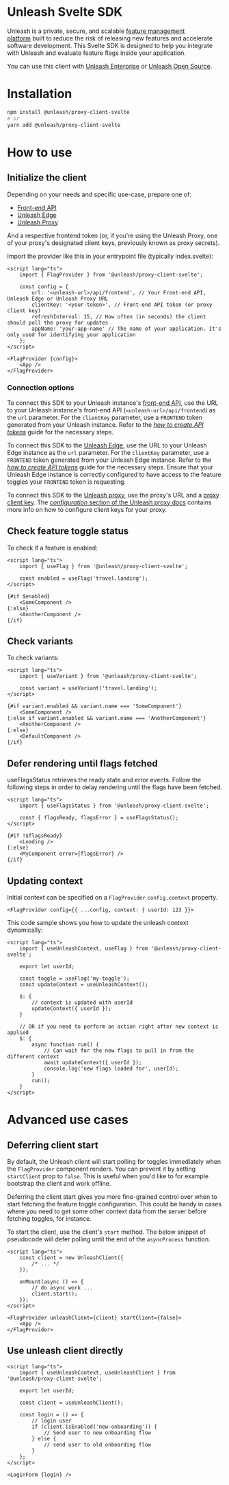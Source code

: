 # Unleash Svelte SDK


Unleash is a private, secure, and scalable [feature management platform](https://www.getunleash.io/) built to reduce the risk of releasing new features and accelerate software development. This Svelte SDK is designed to help you integrate with Unleash and evaluate feature flags inside your application.

You can use this client with [Unleash Enterprise](https://www.getunleash.io/pricing?utm_source=readme&utm_medium=svelte) or [Unleash Open Source](https://github.com/Unleash/unleash).

# Installation

```bash
npm install @unleash/proxy-client-svelte
# or
yarn add @unleash/proxy-client-svelte
```

# How to use

## Initialize the client

Depending on your needs and specific use-case, prepare one of:

- [Front-end API](https://docs.getunleash.io/reference/front-end-api)
- [Unleash Edge](https://docs.getunleash.io/reference/unleash-edge)
- [Unleash Proxy](https://docs.getunleash.io/reference/unleash-proxy)

And a respective frontend token (or, if you're using the Unleash Proxy, one of your proxy's designated client keys, previously known as proxy secrets).

Import the provider like this in your entrypoint file (typically index.svelte):

```svelte
<script lang="ts">
	import { FlagProvider } from '@unleash/proxy-client-svelte';

	const config = {
		url: '<unleash-url>/api/frontend', // Your Front-end API, Unleash Edge or Unleash Proxy URL
		clientKey: '<your-token>', // Front-end API token (or proxy client key)
		refreshInterval: 15, // How often (in seconds) the client should poll the proxy for updates
		appName: 'your-app-name' // The name of your application. It's only used for identifying your application
	};
</script>

<FlagProvider {config}>
	<App />
</FlagProvider>
```

### Connection options

To connect this SDK to your Unleash instance's [front-end API](https://docs.getunleash.io/reference/front-end-api), use the URL to your Unleash instance's front-end API (`<unleash-url>/api/frontend`) as the `url` parameter. For the `clientKey` parameter, use a `FRONTEND` token generated from your Unleash instance. Refer to the [_how to create API tokens_](https://docs.getunleash.io/how-to/how-to-create-api-tokens) guide for the necessary steps.

To connect this SDK to the [Unleash Edge](https://docs.getunleash.io/reference/unleash-edge), use the URL to your Unleash Edge instance as the `url` parameter. For the `clientKey` parameter, use a `FRONTEND` token generated from your Unleash Edge instance. Refer to the [_how to create API tokens_](https://docs.getunleash.io/how-to/how-to-create-api-tokens) guide for the necessary steps. Ensure that your Unleash Edge instance is correctly configured to have access to the feature toggles your `FRONTEND` token is requesting.

To connect this SDK to the [Unleash proxy](https://docs.getunleash.io/reference/unleash-proxy), use the proxy's URL and a [proxy client key](https://docs.getunleash.io/reference/api-tokens-and-client-keys#proxy-client-keys). The [_configuration_ section of the Unleash proxy docs](https://docs.getunleash.io/reference/unleash-proxy#configuration) contains more info on how to configure client keys for your proxy.

## Check feature toggle status

To check if a feature is enabled:

```svelte
<script lang="ts">
	import { useFlag } from '@unleash/proxy-client-svelte';

	const enabled = useFlag('travel.landing');
</script>

{#if $enabled}
	<SomeComponent />
{:else}
	<AnotherComponent />
{/if}
```

## Check variants

To check variants:

```svelte
<script lang="ts">
	import { useVariant } from '@unleash/proxy-client-svelte';

	const variant = useVariant('travel.landing');
</script>

{#if variant.enabled && variant.name === 'SomeComponent'}
	<SomeComponent />
{:else if variant.enabled && variant.name === 'AnotherComponent'}
	<AnotherComponent />
{:else}
	<DefaultComponent />
{/if}
```

## Defer rendering until flags fetched

useFlagsStatus retrieves the ready state and error events.
Follow the following steps in order to delay rendering until the flags have been fetched.

```svelte
<script lang="ts">
	import { useFlagsStatus } from '@unleash/proxy-client-svelte';

	const { flagsReady, flagsError } = useFlagsStatus();
</script>

{#if !$flagsReady}
	<Loading />
{:else}
	<MyComponent error={flagsError} />
{/if}
```

## Updating context

Initial context can be specified on a `FlagProvider` `config.context` property.

`<FlagProvider config={{ ...config, context: { userId: 123 }}>`

This code sample shows you how to update the unleash context dynamically:

```svelte
<script lang="ts">
	import { useUnleashContext, useFlag } from '@unleash/proxy-client-svelte';

	export let userId;

	const toggle = useFlag('my-toggle');
	const updateContext = useUnleashContext();

	$: {
		// context is updated with userId
		updateContext({ userId });
	}

	// OR if you need to perform an action right after new context is applied
	$: {
		async function run() {
			// Can wait for the new flags to pull in from the different context
			await updateContext({ userId });
			console.log('new flags loaded for', userId);
		}
		run();
	}
</script>
```

# Advanced use cases

## Deferring client start

By default, the Unleash client will start polling for toggles immediately when the `FlagProvider` component renders. You can prevent it by setting `startClient` prop to `false`. This is useful when you'd like to for example bootstrap the client and work offline.

Deferring the client start gives you more fine-grained control over when to start fetching the feature toggle configuration. This could be handy in cases where you need to get some other context data from the server before fetching toggles, for instance.

To start the client, use the client's `start` method. The below snippet of pseudocode will defer polling until the end of the `asyncProcess` function.

```svelte
<script lang="ts">
	const client = new UnleashClient({
		/* ... */
	});

	onMount(async () => {
		// do async work ...
		client.start();
	});
</script>

<FlagProvider unleashClient={client} startClient={false}>
	<App />
</FlagProvider>
```

## Use unleash client directly

```svelte
<script lang="ts">
	import { useUnleashContext, useUnleashClient } from '@unleash/proxy-client-svelte';

	export let userId;

	const client = useUnleashClient();

	const login = () => {
		// login user
		if (client.isEnabled('new-onboarding')) {
			// Send user to new onboarding flow
		} else {
			// send user to old onboarding flow
		}
	};
</script>

<LoginForm {login} />
```
